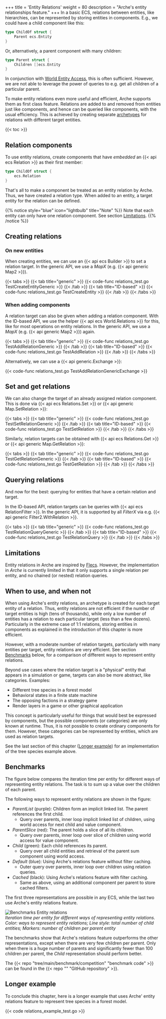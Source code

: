 +++
title = 'Entity Relations'
weight = 80
description = "Arche's entity relationships feature."
+++
In a basic ECS, relations between entities, like hierarchies, can be represented
by storing entities in components.
E.g., we could have a child component like this:

```go
type ChildOf struct {
    Parent ecs.Entity
}
```

Or, alternatively, a parent component with many children:

```go
type Parent struct {
    Children []ecs.Entity
}
```

In conjunction with [World Entity Access](./world-access), this is often sufficient.
However, we are not able to leverage the power of queries to e.g. get all children of a particular parent.

To make entity relations even more useful and efficient, Arche supports them as first class feature.
Relations are added to and removed from entities just like components,
and hence can be queried like components, with the usual efficiency.
This is achieved by creating separate [archetypes](/background/architecture#archetypes)
for relations with different target entities.

{{< toc >}}

## Relation components

To use entity relations, create components that have *embedded* an {{< api ecs Relation >}} as their first member:

```go
type ChildOf struct {
    ecs.Relation
}
```

That's all to make a component be treated as an entity relation by Arche.
Thus, we have created a relation type. When added to an entity, a target entity for the relation can be defined.

{{% notice style="blue" icon="lightbulb" title="Note" %}}
Note that each entity can only have one relation component. See section [Limitations](#limitations).
{{% /notice %}}

## Creating relations

### On new entities

When creating entities, we can use an {{< api ecs Builder >}} to set a relation target.
In the generic API, we use a *MapX* (e.g. {{< api generic Map2 >}}).

{{< tabs >}}
{{< tab title="generic" >}}
{{< code-func relations_test.go TestCreateEntityGeneric >}}
{{< /tab >}}
{{< tab title="ID-based" >}}
{{< code-func relations_test.go TestCreateEntity >}}
{{< /tab >}}
{{< /tabs >}}

### When adding components

A relation target can also be given when adding a relation component.
With the ID-based API, we use the helper {{< api ecs World.Relations >}} for this,
like for most operations on entity relations.
In the generic API, we use a *MapX* (e.g. {{< api generic Map2 >}}) again.

{{< tabs >}}
{{< tab title="generic" >}}
{{< code-func relations_test.go TestAddRelationGeneric >}}
{{< /tab >}}
{{< tab title="ID-based" >}}
{{< code-func relations_test.go TestAddRelation >}}
{{< /tab >}}
{{< /tabs >}}

Alternatively, we can use a {{< api generic.Exchange >}}:

{{< code-func relations_test.go TestAddRelationGenericExchange >}}

## Set and get relations

We can also change the target of an already assigned relation component.
This is done via {{< api ecs Relations.Set >}} or {{< api generic Map.SetRelation >}}:

{{< tabs >}}
{{< tab title="generic" >}}
{{< code-func relations_test.go TestSetRelationGeneric >}}
{{< /tab >}}
{{< tab title="ID-based" >}}
{{< code-func relations_test.go TestSetRelation >}}
{{< /tab >}}
{{< /tabs >}}

Similarly, relation targets can be obtained with {{< api ecs Relations.Get >}} or {{< api generic Map.GetRelation >}}:

{{< tabs >}}
{{< tab title="generic" >}}
{{< code-func relations_test.go TestGetRelationGeneric >}}
{{< /tab >}}
{{< tab title="ID-based" >}}
{{< code-func relations_test.go TestGetRelation >}}
{{< /tab >}}
{{< /tabs >}}

## Querying relations

And now for the best: querying for entities that have a certain relation and target.

In the ID-based API, relation targets can be queries with {{< api ecs RelationFilter >}}.
In the generic API, it is supported by all *FilterX* via e.g. {{< api generic Filter2.WithRelation >}}.

{{< tabs >}}
{{< tab title="generic" >}}
{{< code-func relations_test.go TestRelationQueryGeneric >}}
{{< /tab >}}
{{< tab title="ID-based" >}}
{{< code-func relations_test.go TestRelationQuery >}}
{{< /tab >}}
{{< /tabs >}}

## Limitations

Entity relations in Arche are inspired by [Flecs](https://github.com/SanderMertens/flecs).
However, the implementation in *Arche* is currently limited in that it only supports a single relation per entity, and no chained (or nested) relation queries.

## When to use, and when not

When using Arche's entity relations, an archetype is created for each target entity of a relation.
Thus, entity relations are not efficient if the number of target entities is high (tens of thousands),
while only a low number of entities has a relation to each particular target (less than a few dozens).
Particularly in the extreme case of 1:1 relations, storing entities in components
as explained in the introduction of this chapter is more efficient.

However, with a moderate number of relation targets, particularly with many entities per target,
entity relations are very efficient. See section [Benchmarks](#benchmarks) below, for a comparison of different ways to represent entity relations.

Beyond use cases where the relation target is a "physical" entity that appears
in a simulation or game, targets can also be more abstract, like categories.
Examples:

 - Different tree species in a forest model
 - Behavioral states in a finite state machine
 - The opposing factions in a strategy game
 - Render layers in a game or other graphical application

This concept is particularly useful for things that would best be expressed by components,
but the possible components (or categories) are only known at runtime.
Thus, it is not possible to create ordinary components for them.
However, these categories can be represented by entities, which are used as relation targets.

See the last section of this chapter ([Longer example](#longer-example))
for an implementation of the tree species example above.

## Benchmarks

The figure below compares the iteration time per entity for different ways of representing entity relations.
The task is to sum up a value over the children of each parent.

The following ways to represent entity relations are shown in the figure:

* *ParentList* (purple): Children form an implicit linked list. The parent references the first child.
  * Query over parents, inner loop implicit linked list of children, using world access for next child and value component.
* *ParentSlice* (red): The parent holds a slice of all its children.
  * Query over parents, inner loop over slice of children using world access for value component.
* *Child* (green): Each child references its parent.
  * Query over all child entities and retrieval of the parent sum component using world access.
* *Default* (blue): Using Arche's relations feature without filter caching.
  * Outer query over parents, inner loop over children using relation queries.
* *Cached* (black): Using Arche's relations feature with filter caching.
  * Same as above, using an additional component per parent to store cached filters.

The first three representations are possible in any ECS, while the last two use Arche's entity relations feature.

![Benchmarks Entity relations](https://user-images.githubusercontent.com/44003176/238461931-7824bfeb-4a03-49e8-9de8-0650032259c0.svg)  
*Iteration time per entity for different ways of representing entity relations. Color: ways to represent entity relations; Line style: total number of child entities; Markers: number of children per parent entity*

The benchmarks show that Arche's relations feature outperforms the other representations, except when there are very few children per parent.
Only when there is a huge number of parents and significantly fewer than 100 children per parent,
the *Child* representation should perform better.

The {{< repo "tree/main/benchmark/competition" "benchmark code" >}}
can be found in the {{< repo "" "GitHub repository" >}}.

## Longer example

To conclude this chapter, here is a longer example that uses Arche' entity relations feature
to represent tree species in a forest model.

{{< code relations_example_test.go >}}
